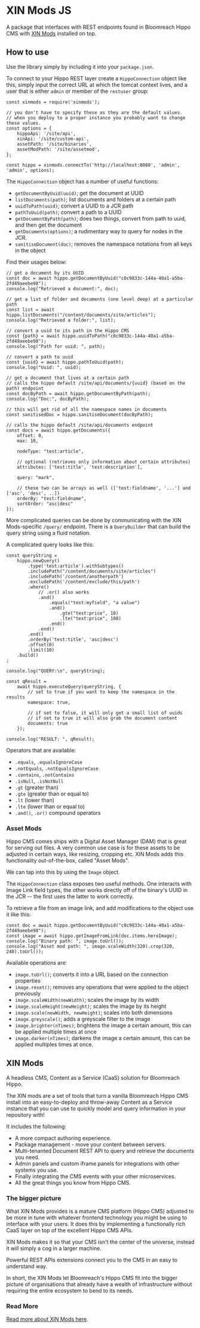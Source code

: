 # XIN Mods JS

A package that interfaces with REST endpoints found in Bloomreach Hippo CMS with 
[XIN Mods](https://xinsolutions.co.nz/bloomreach-hippo-cms-caas) installed on top. 

## How to use

Use the library simply by including it into your `package.json`.

To connect to your Hippo REST layer create a `HippoConnection` object like this, simply
input the correct URL at which the tomcat context lives, and a user that is either `admin`
or member of the `restuser` group:

    const xinmods = require('xinmods');
    
    // you don't have to specify these as they are the default values.
    // when you deploy to a proper instance you probably want to change these values.
    const options = {
        hippoApi: '/site/api',
        xinApi: '/site/custom-api',
        assetPath: '/site/binaries',
        assetModPath: '/site/assetmod',
    };
    
    const hippo = xinmods.connectTo('http://localhost:8080', 'admin', 'admin', options);
        
The `HippoConnection` object has a number of useful functions:

* `getDocumentByUuid(uuid)`; get the document at UUID 
* `listDocuments(path)`; list documents and folders at a certain path
* `uuidToPath(uuid)`; convert a UUID to a JCR path
* `pathToUuid(path)`; convert a path to a UUID
* `getDocumentByPath(path)`; does two things, convert from path to uuid, and then get the document
* `getDocuments(options)`; a rudimentary way to query for nodes in the JCR.
* `sanitiseDocument(doc)`; removes the namespace notations from all keys in the object

Find their usages below:
    
    // get a document by its UUID
	const doc = await hippo.getDocumentByUuid("c0c9833c-144a-40a1-a5ba-2fd49aeebe98");
	console.log("Retrieved a document:", doc);

    // get a list of folder and documents (one level deep) at a particular path 
	const list = await hippo.listDocuments("/content/documents/site/articles");
	console.log("Retrieved a folder:", list);

    // convert a uuid to its path in the Hippo CMS
	const {path} = await hippo.uuidToPath("c0c9833c-144a-40a1-a5ba-2fd49aeebe98");
	console.log("Path for uuid: ", path);

    // convert a path to uuid
	const {uuid} = await hippo.pathToUuid(path);
	console.log("Uuid: ", uuid);

    // get a document that lives at a certain path
    // calls the hippo default /site/api/documents/{uuid} (based on the path) endpoint
	const docByPath = await hippo.getDocumentByPath(path);
	console.log("Doc:", docByPath);
	
	// this will get rid of all the namespace names in documents
	const sanitisedDoc = hippo.sanitiseDocument(docByPath);

    // calls the hippo default /site/api/documents endpoint
	const docs = await hippo.getDocuments({
        offset: 0,
        max: 10,
        
        nodeType: "test:article",
        
        // optional (retrieves only information about certain attributes)
        attributes: ['test:title', 'test:description'],
        
        query: "mark",
        
        // these two can be arrays as well (['test:fieldname', '...'] and ['asc', 'desc', ..])
        orderBy: "test:fieldname",
        sortOrder: "asc|desc"
	});


More complicated queries can be done by communicating with the XIN Mods-specific `/query/` endpoint.
There is a `QueryBuilder` that can build the query string using a fluid notation. 

A complicated query looks like this:
    
    const queryString =
        hippo.newQuery()
            .type('test:article').withSubtypes()
            .includePath("/content/documents/site/articles")
            .includePath('/content/anotherpath')
            .excludePath('/content/exclude/this/path')
            .where()
                // .or() also works
                .and()
                    .equals("test:myfield", "a value")
                    .and()
                        .gte("test:price", 10)
                        .lte("test:price", 100)
                    .end() 
                .end()
            .end()
            .orderBy('test:title', 'asc|desc')
            .offset(0)
            .limit(10)
        .build()
    ;
	
	console.log("QUERY:\n", queryString);
	
	const qResult =
		await hippo.executeQuery(queryString, {
		    // set to true if you want to keep the namespace in the results
			namespace: true,
			
			// if set to false, it will only get a small list of uuids
			// if set to true it will also grab the document content
			documents: true
		});
	
	console.log("RESULT: ", qResult);
	
Operators that are available:

* `.equals`, `.equalsIgnoreCase`
* `.notEquals`, `.notEqualsIgnoreCase`
* `.contains`, `.notContains`
* `.isNull`, `.isNotNull`
* `.gt` (greater than)
* `.gte` (greater than or equal to)
* `.lt` (lower than)
* `.lte` (lower than or equal to)
* `.and()`, `.or()` compound operators

### Asset Mods

Hippo CMS comes ships with a Digital Asset Manager (DAM) that is great for serving out files.
A very common use case is for these assets to be adjusted in certain ways, like resizing, cropping
etc. XIN Mods adds this functionality out-of-the-box, called "Asset Mods". 

We can tap into this by using the `Image` object.

The `HippoConnection` class exposes two useful methods. One interacts with Image Link field types, the
other works directly off of the binary's UUID in the JCR -- the first uses the latter to work correctly.

To retrieve a file from an image link, and add modifications to the object use it like this: 
    
    const doc = await hippo.getDocumentByUuid("c0c9833c-144a-40a1-a5ba-2fd49aeebe98");
    const image = await hippo.getImageFromLink(doc.items.heroImage);
    console.log("Binary path: ", image.toUrl());
    console.log("Asset mod path: ", image.scaleWidth(320).crop(320, 240).toUrl());
 

Available operations are:

* `image.toUrl()`; converts it into a URL based on the connection properties
* `image.reset()`; removes any operations that were applied to the object previously
* `image.scaleWidth(newWidth)`; scales the image by its width
* `image.scaleHeight(newHeight)`; scales the image by its height
* `image.scale(newWidth, newHeight)`; scales into both dimensions
* `image.greyscale()`; adds a greyscale filter to the image
* `image.brighter(nTimes)`; brightens the image a certain amount, this can be applied multiple times at once
* `image.darker(nTimes)`; darkens the image a certain amount, this can be applied multiples times at once.

## XIN Mods
  
A headless CMS, Content as a Service (CaaS) solution for Bloomreach Hippo.

The XIN mods are a set of tools that turn a vanilla Bloomreach Hippo CMS install into an 
easy-to-deploy and throw-away Content as a Service instance that you can use to 
quickly model and query information in your repository with!

It includes the following:

* A more compact authoring experience.
* Package management - move your content between servers.
* Multi-tenanted Document REST API to query and retrieve the documents you need.
* Admin panels and custom iframe panels for integrations with other systems you use.
* Finally integrating the CMS events with your other microservices.
* All the great things you know from Hippo CMS.

### The bigger picture

What XIN Mods provides is a mature CMS platform (Hippo CMS) adjusted to be more in 
tune with whatever frontend technology you might be using to interface with your 
users. It does this by implementing a functionally rich CaaS layer on top of 
the excellent Hippo CMS APIs.

XIN Mods makes it so that your CMS isn't the center of the universe, instead it will 
simply a cog in a larger machine.

Powerful REST APIs extensions connect you to the CMS in an easy to understand way.

In short, the XIN Mods let Bloomreach's Hippo CMS fit into the bigger picture of organisations
that already have a wealth of infrastructure without requiring the entire ecosystem to 
bend to its needs.

### Read More

[Read more about XIN Mods here](https://xinsolutions.co.nz/bloomreach-hippo-cms-caas). 
